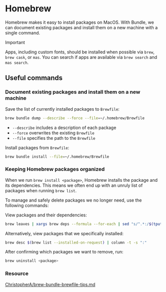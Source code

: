# Homebrew

Homebrew makes it easy to install packages on MacOS. With Bundle, we can document
existing packages and install them on a new machine with a single command.

> [!IMPORTANT]
> Apps, including custom fonts, should be installed when possible via `brew`,
> `brew cask`, or `mas`. You can search if apps are available via `brew search`
> and `mas search`.

## Useful commands

### Document existing packages and install them on a new machine

Save the list of currently installed packages to `Brewfile`:

```bash
brew bundle dump --describe --force --file=~/.homebrew/Brewfile
```

- `--describe` includes a description of each package
- `--force` overwrites the existing `Brewfile`
- `--file` specifies the path to the `Brewfile`

Install packages from `Brewfile`:

```bash
brew bundle install --file=~/.homebrew/Brewfile
```

### Keeping Homebrew packages organized

When we run `brew install <package>`, Homebrew installs the package and its dependencies.
This means we often end up with an unruly list of packages when running `brew list`.

To manage and safely delete packages we no longer need, use the following commands:

View packages and their dependencies:

```bash
brew leaves | xargs brew deps --formula --for-each | sed "s/^.*:/$(tput setaf 4)&$(tput sgr0)/"
```

Alternatively, view packages that we specifically installed:

```bash
brew desc $(brew list --installed-on-request) | column -t -s ":"
```

After confirming which packages we want to remove, run:

```bash
brew uninstall <package>
```

### Resource

[ChristopherA/brew-bundle-brewfile-tips.md](https://gist.github.com/ChristopherA/a579274536aab36ea9966f301ff14f3f)

